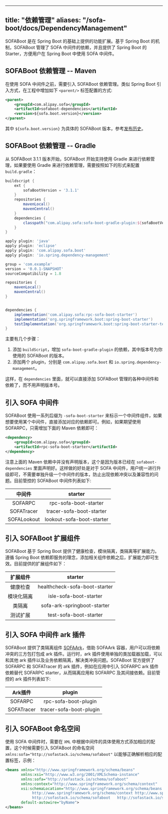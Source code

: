 
---
title: "依赖管理"
aliases: "/sofa-boot/docs/DependencyManagement"
---


SOFABoot 是在 Spring Boot 的基础上提供的功能扩展。基于 Spring Boot 的机制，SOFABoot 管理了 SOFA 中间件的依赖，并且提供了 Spring Boot 的 Starter，方便用户在 Spring Boot 中使用 SOFA 中间件。

## SOFABoot 依赖管理 -- Maven

在使用 SOFA 中间件之前，需要引入 SOFABoot 依赖管理。类似 Spring Boot 引入方式，在工程中增加如下 `<parent/>` 标签配置的方式:

```xml
<parent>
    <groupId>com.alipay.sofa</groupId>
    <artifactId>sofaboot-dependencies</artifactId>
    <version>${sofa.boot.version}</version>
</parent>
```
其中 `${sofa.boot.version}` 为具体的 SOFABoot 版本，参考[发布历史](https://github.com/sofastack/sofa-boot/releases)。

## SOFABoot 依赖管理 -- Gradle

从 SOFABoot 3.1.1 版本开始，SOFABoot 开始支持使用 Gradle 来进行依赖管理，如果要使用 Gradle 来进行依赖管理，需要按照如下的形式来配置 `build.gradle`：

```groovy
buildscript {
    ext {
        sofaBootVersion = '3.1.1'
    }
    repositories {
        mavenLocal()
        mavenCentral()
    }
    dependencies {
        classpath("com.alipay.sofa:sofa-boot-gradle-plugin:${sofaBootVersion}")
    }
}

apply plugin: 'java'
apply plugin: 'eclipse'
apply plugin: 'com.alipay.sofa.boot'
apply plugin: 'io.spring.dependency-management'

group = 'com.example'
version = '0.0.1-SNAPSHOT'
sourceCompatibility = 1.8

repositories {
    mavenLocal()
    mavenCentral()
}


dependencies {
    implementation('com.alipay.sofa:rpc-sofa-boot-starter')
    implementation('org.springframework.boot:spring-boot-starter')
    testImplementation('org.springframework.boot:spring-boot-starter-test')
}
```

主要有几个步骤：

1. 添加 `buildScript`，增加 `sofa-boot-gradle-plugin` 的依赖，其中版本号为你使用的 SOFABoot 的版本。
2. 添加两个 plugin，分别是 `com.alipay.sofa.boot` 和 `io.spring.dependency-management`。

这样，在 `dependencies` 里面，就可以直接添加 SOFABoot 管理的各种中间件和依赖了，而不用声明版本号。

## 引入 SOFA 中间件

SOFABoot 使用一系列后缀为 `-sofa-boot-starter` 来标示一个中间件组件，如果想要使用某个中间件，直接添加对应的依赖即可。例如，如果期望使用 SOFARPC，只需增加下面的 Maven 依赖即可：

```xml
<dependency>
    <groupId>com.alipay.sofa</groupId>
    <artifactId>rpc-sofa-boot-starter</artifactId>
</dependency>
```

注意上面的 Maven 依赖中并没有声明版本，这个是因为版本已经在 `sofaboot-dependencies` 里面声明好。这样做的好处是对于 SOFA 中间件，用户统一进行升级即可，不需要单独升级一个中间件的版本，防止出现依赖冲突以及兼容性的问题。目前管控的 SOFABoot 中间件列表如下:

|中间件|starter|
|:---:|:---:|
|SOFARPC|rpc-sofa-boot-starter|
|SOFATracer|tracer-sofa-boot-starter|
|SOFALookout|lookout-sofa-boot-starter|

## 引入 SOFABoot 扩展组件
SOFABoot 基于 Spring Boot 提供了健康检查，模块隔离，类隔离等扩展能力。遵循 Spring Boot 依赖即服务的理念，添加相关组件依赖之后，扩展能力即可生效。目前提供的扩展组件如下：

|扩展组件|starter|
|:---:|:---:|
|健康检查|healthcheck-sofa-boot-starter|
|模块化隔离|isle-sofa-boot-starter|
|类隔离|sofa-ark-springboot-starter|
|测试扩展|test-sofa-boot-starter|

## 引入 SOFA 中间件 ark 插件 
SOFABoot 提供了类隔离组件 [SOFAArk](../sofa-ark-readme)，借助 SOFAArk 容器，用户可以将依赖冲突的三方包打包成 ark 插件。运行时，ark 插件使用单独的类加载器加载，可以和其他 ark 插件以及业务依赖隔离，解决类冲突问题。SOFABoot 官方提供了 SOFARPC 和 SOFATracer 的 ark 插件，例如在应用中引入 SOFARPC ark 插件依赖替代 SOFARPC starter，从而隔离应用和 SOFARPC 及其间接依赖。目前管控的 ark 插件列表如下:

|Ark插件|plugin|
|:---:|:---:|
|SOFARPC|rpc-sofa-boot-plugin|
|SOFATracer|tracer-sofa-boot-plugin|

## 引入 SOFABoot 命名空间

使用 SOFA 中间件时，需要在 `XML` 中根据中间件的具体使用方式添加相应的配置，这个时候需要引入 SOFABoot 的命名空间 `xmlns:sofa="http://sofastack.io/schema/sofaboot"` 以能够正确解析相应的配置标签，示例：

```xml
<beans xmlns="http://www.springframework.org/schema/beans"
       xmlns:xsi="http://www.w3.org/2001/XMLSchema-instance"
       xmlns:sofa="http://sofastack.io/schema/sofaboot"
       xmlns:context="http://www.springframework.org/schema/context"
       xsi:schemaLocation="http://www.springframework.org/schema/beans http://www.springframework.org/schema/beans/spring-beans.xsd
            http://www.springframework.org/schema/context http://www.springframework.org/schema/context/spring-context.xsd
            http://sofastack.io/schema/sofaboot   http://sofastack.io/schema/sofaboot.xsd"
       default-autowire="byName">
</beans>
```
